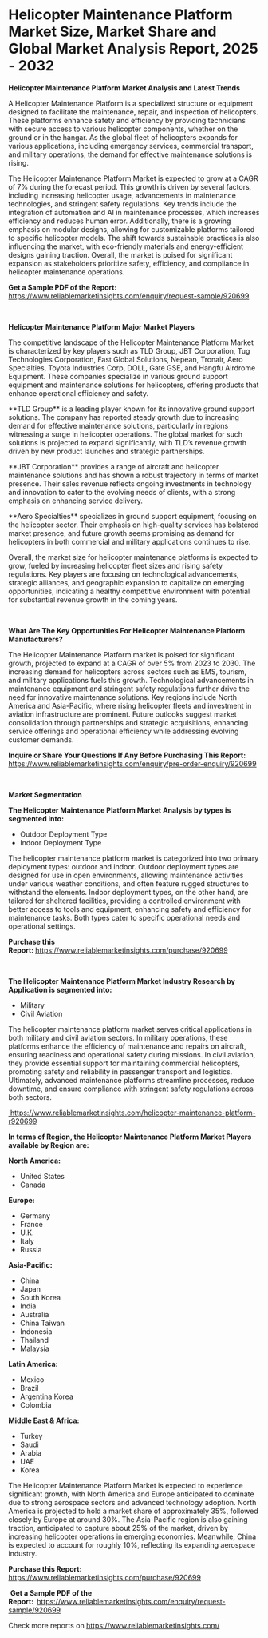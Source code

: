 <p><h1>Helicopter Maintenance Platform Market Size, Market Share and Global Market Analysis Report, 2025 - 2032</h1></p><p><strong>Helicopter Maintenance Platform Market Analysis and Latest Trends</strong></p>
<p><p>A Helicopter Maintenance Platform is a specialized structure or equipment designed to facilitate the maintenance, repair, and inspection of helicopters. These platforms enhance safety and efficiency by providing technicians with secure access to various helicopter components, whether on the ground or in the hangar. As the global fleet of helicopters expands for various applications, including emergency services, commercial transport, and military operations, the demand for effective maintenance solutions is rising.</p><p>The Helicopter Maintenance Platform Market is expected to grow at a CAGR of 7% during the forecast period. This growth is driven by several factors, including increasing helicopter usage, advancements in maintenance technologies, and stringent safety regulations. Key trends include the integration of automation and AI in maintenance processes, which increases efficiency and reduces human error. Additionally, there is a growing emphasis on modular designs, allowing for customizable platforms tailored to specific helicopter models. The shift towards sustainable practices is also influencing the market, with eco-friendly materials and energy-efficient designs gaining traction. Overall, the market is poised for significant expansion as stakeholders prioritize safety, efficiency, and compliance in helicopter maintenance operations.</p></p>
<p><strong>Get a Sample PDF of the Report:&nbsp;</strong> <a href="https://www.reliablemarketinsights.com/enquiry/request-sample/920699?utm_campaign=3011&utm_medium=2&utm_source=Github&utm_content=ia&utm_term=06032025&utm_id=helicopter-maintenance-platform">https://www.reliablemarketinsights.com/enquiry/request-sample/920699</a></p>
<p>&nbsp;</p>
<p><strong>Helicopter Maintenance Platform Major Market Players</strong></p>
<p><p>The competitive landscape of the Helicopter Maintenance Platform Market is characterized by key players such as TLD Group, JBT Corporation, Tug Technologies Corporation, Fast Global Solutions, Nepean, Tronair, Aero Specialties, Toyota Industries Corp, DOLL, Gate GSE, and Hangfu Airdrome Equipment. These companies specialize in various ground support equipment and maintenance solutions for helicopters, offering products that enhance operational efficiency and safety.</p><p>**TLD Group** is a leading player known for its innovative ground support solutions. The company has reported steady growth due to increasing demand for effective maintenance solutions, particularly in regions witnessing a surge in helicopter operations. The global market for such solutions is projected to expand significantly, with TLD’s revenue growth driven by new product launches and strategic partnerships.</p><p>**JBT Corporation** provides a range of aircraft and helicopter maintenance solutions and has shown a robust trajectory in terms of market presence. Their sales revenue reflects ongoing investments in technology and innovation to cater to the evolving needs of clients, with a strong emphasis on enhancing service delivery.</p><p>**Aero Specialties** specializes in ground support equipment, focusing on the helicopter sector. Their emphasis on high-quality services has bolstered market presence, and future growth seems promising as demand for helicopters in both commercial and military applications continues to rise.</p><p>Overall, the market size for helicopter maintenance platforms is expected to grow, fueled by increasing helicopter fleet sizes and rising safety regulations. Key players are focusing on technological advancements, strategic alliances, and geographic expansion to capitalize on emerging opportunities, indicating a healthy competitive environment with potential for substantial revenue growth in the coming years.</p></p>
<p>&nbsp;</p>
<p><strong>What Are The Key Opportunities For Helicopter Maintenance Platform Manufacturers?</strong></p>
<p><p>The Helicopter Maintenance Platform market is poised for significant growth, projected to expand at a CAGR of over 5% from 2023 to 2030. The increasing demand for helicopters across sectors such as EMS, tourism, and military applications fuels this growth. Technological advancements in maintenance equipment and stringent safety regulations further drive the need for innovative maintenance solutions. Key regions include North America and Asia-Pacific, where rising helicopter fleets and investment in aviation infrastructure are prominent. Future outlooks suggest market consolidation through partnerships and strategic acquisitions, enhancing service offerings and operational efficiency while addressing evolving customer demands.</p></p>
<p><strong>Inquire or Share Your Questions If Any Before Purchasing This Report:</strong> <a href="https://www.reliablemarketinsights.com/enquiry/pre-order-enquiry/920699?utm_campaign=3011&utm_medium=2&utm_source=Github&utm_content=ia&utm_term=06032025&utm_id=helicopter-maintenance-platform">https://www.reliablemarketinsights.com/enquiry/pre-order-enquiry/920699</a></p>
<p>&nbsp;</p>
<p><strong>Market Segmentation</strong></p>
<p><strong>The Helicopter Maintenance Platform Market Analysis by types is segmented into:</strong></p>
<p><ul><li>Outdoor Deployment Type</li><li>Indoor Deployment Type</li></ul></p>
<p><p>The helicopter maintenance platform market is categorized into two primary deployment types: outdoor and indoor. Outdoor deployment types are designed for use in open environments, allowing maintenance activities under various weather conditions, and often feature rugged structures to withstand the elements. Indoor deployment types, on the other hand, are tailored for sheltered facilities, providing a controlled environment with better access to tools and equipment, enhancing safety and efficiency for maintenance tasks. Both types cater to specific operational needs and operational settings.</p></p>
<p><strong>Purchase this Report:&nbsp;</strong><a href="https://www.reliablemarketinsights.com/purchase/920699?utm_campaign=3011&utm_medium=2&utm_source=Github&utm_content=ia&utm_term=06032025&utm_id=helicopter-maintenance-platform">https://www.reliablemarketinsights.com/purchase/920699</a></p>
<p>&nbsp;</p>
<p><strong>The Helicopter Maintenance Platform Market Industry Research by Application is segmented into:</strong></p>
<p><ul><li>Military</li><li>Civil Aviation</li></ul></p>
<p><p>The helicopter maintenance platform market serves critical applications in both military and civil aviation sectors. In military operations, these platforms enhance the efficiency of maintenance and repairs on aircraft, ensuring readiness and operational safety during missions. In civil aviation, they provide essential support for maintaining commercial helicopters, promoting safety and reliability in passenger transport and logistics. Ultimately, advanced maintenance platforms streamline processes, reduce downtime, and ensure compliance with stringent safety regulations across both sectors.</p></p>
<p><a href="https://www.reliablemarketinsights.com/helicopter-maintenance-platform-r920699?utm_campaign=3011&utm_medium=2&utm_source=Github&utm_content=ia&utm_term=06032025&utm_id=helicopter-maintenance-platform">&nbsp;https://www.reliablemarketinsights.com/helicopter-maintenance-platform-r920699</a></p>
<p><strong>In terms of Region, the Helicopter Maintenance Platform Market Players available by Region are:</strong></p>
<p>
    <p> <strong> North America: </strong>
        <ul>
            <li>United States</li>
            <li>Canada</li>
        </ul>
        </p> 
    <p> <strong> Europe: </strong>
        <ul>
            <li>Germany</li>
            <li>France</li>
            <li>U.K.</li>
            <li>Italy</li>
            <li>Russia</li>
        </ul>
        </p> 
    <p> <strong> Asia-Pacific: </strong>
        <ul>
            <li>China</li>
            <li>Japan</li>
            <li>South Korea</li>
            <li>India</li>
            <li>Australia</li>
            <li>China Taiwan</li>
            <li>Indonesia</li>
            <li>Thailand</li>
            <li>Malaysia</li>
        </ul>
        </p> 
    <p> <strong> Latin America: </strong>
        <ul>
            <li>Mexico</li>
            <li>Brazil</li>
            <li>Argentina Korea</li>
            <li>Colombia</li>
        </ul>
        </p> 
    <p> <strong> Middle East & Africa: </strong>
        <ul>
            <li>Turkey</li>
            <li>Saudi</li>
            <li>Arabia</li>
            <li>UAE</li>
            <li>Korea</li>
        </ul>
    </p>
    </p>
<p><p>The Helicopter Maintenance Platform Market is expected to experience significant growth, with North America and Europe anticipated to dominate due to strong aerospace sectors and advanced technology adoption. North America is projected to hold a market share of approximately 35%, followed closely by Europe at around 30%. The Asia-Pacific region is also gaining traction, anticipated to capture about 25% of the market, driven by increasing helicopter operations in emerging economies. Meanwhile, China is expected to account for roughly 10%, reflecting its expanding aerospace industry.</p></p>
<p><strong>Purchase this Report: </strong><a href="https://www.reliablemarketinsights.com/purchase/920699?utm_campaign=3011&utm_medium=2&utm_source=Github&utm_content=ia&utm_term=06032025&utm_id=helicopter-maintenance-platform">https://www.reliablemarketinsights.com/purchase/920699</a></p>
<p>&nbsp;<strong>Get a Sample PDF of the Report:&nbsp;&nbsp;</strong><a href="https://www.reliablemarketinsights.com/enquiry/request-sample/920699?utm_campaign=3011&utm_medium=2&utm_source=Github&utm_content=ia&utm_term=06032025&utm_id=helicopter-maintenance-platform">https://www.reliablemarketinsights.com/enquiry/request-sample/920699</a></p>
<p><strong></strong></p>
<p>Check more reports on <a href="https://www.reliablemarketinsights.com/?utm_campaign=3011&utm_medium=2&utm_source=Github&utm_content=ia&utm_term=06032025&utm_id=helicopter-maintenance-platform">https://www.reliablemarketinsights.com/</a></p>